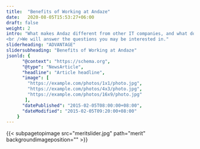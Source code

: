 ```yaml
---
title:  "Benefits of Working at Andaze"
date:   2020-08-05T15:53:27+06:00
draft: false
weight: 2
intro: "What makes Andaz different from other IT companies, and what do you get out of working here?  
<br />We will answer the questions you may be interested in."
sliderheading: "ADVANTAGE"
slidersubheading: "Benefits of Working at Andaze"
jsonld: {
      "@context": "https://schema.org",
      "@type": "NewsArticle",
      "headline": "Article headline",
      "image": [
        "https://example.com/photos/1x1/photo.jpg",
        "https://example.com/photos/4x3/photo.jpg",
        "https://example.com/photos/16x9/photo.jpg"
       ],
      "datePublished": "2015-02-05T08:00:00+08:00",
      "dateModified": "2015-02-05T09:20:00+08:00"
    }        
---
```

{{< subpagetopimage src="meritslider.jpg" path="merit" backgroundimageposition="" >}}
